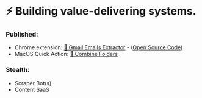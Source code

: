 # ⚡ Building value-delivering systems.

### Published:
- Chrome extension: [💌 Gmail Emails Extractor](https://chrome.google.com/webstore/detail/gmail-emails-extractor/ellkphpnllmbahfkcifbdmbioaahflga) -  ([Open Source Code](https://github.com/leofritsch/gmail-emails-extractor))
- MacOS Quick Action: [📁 Combine Folders](https://leofree.gumroad.com/l/combinefolders)
### Stealth:
- Scraper Bot(s)
- Content SaaS
